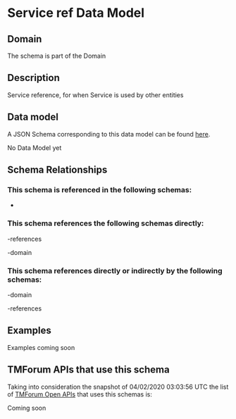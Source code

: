 # Service ref Data Model

## Domain

The  schema is part of the  Domain

## Description

Service reference, for when Service is used by other entities

## Data model

A JSON Schema corresponding to this data model can be found
[here](https://github.com/tmforum-rand/schemas/blob/candidates/Service/ServiceRef.schema.json).

No Data Model yet

## Schema Relationships

### This schema is referenced in the following schemas:

-

### This schema references the following schemas directly:

-references

-domain

### This schema references directly or indirectly by the following schemas:

-domain

-references



## Examples

Examples coming soon

## TMForum APIs that use this schema

Taking into consideration the snapshot of 04/02/2020 03:03:56 UTC the list of [TMForum Open APIs](https://www.tmforum.org/open-apis/) that uses this schemas is:

Coming soon